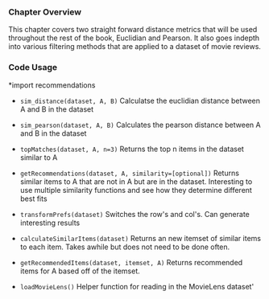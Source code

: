 ### Chapter Overview 
This chapter covers two straight forward distance metrics that will be used throughout the rest of the book, Euclidian and Pearson. It also goes indepth into various filtering methods that are applied to a dataset of movie reviews.

### Code Usage
*import recommendations 

* ``sim_distance(dataset, A, B)``
Calculatse the euclidian distance between A and B in the dataset

* ``sim_pearson(dataset, A, B)``
Calculates the pearson distance between A and B in the dataset

* ``topMatches(dataset, A, n=3)``
Returns the top n items in the dataset similar to A

* ``getRecommendations(dataset, A, similarity=[optional])``
Returns similar items to A that are not in A but are in the dataset. Interesting to use multiple similarity functions and see how they determine different best fits
  
* ``transformPrefs(dataset)``
Switches the row's and col's. Can generate interesting results 

* ``calculateSimilarItems(dataset)``
Returns an new itemset of similar items to each item. Takes awhile but does 
not need to be done often.

* ``getRecommendedItems(dataset, itemset, A)``
Returns recommended items for A based off of the itemset. 

* ``loadMovieLens()``
Helper function for reading in the MovieLens dataset'

